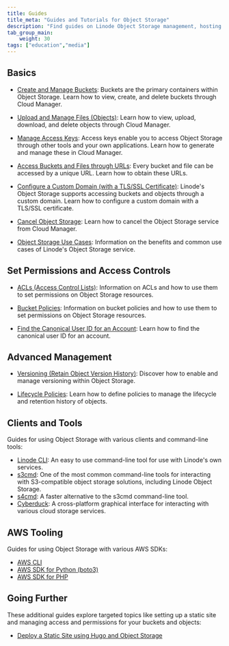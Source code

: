 ```yaml
---
title: Guides
title_meta: "Guides and Tutorials for Object Storage"
description: "Find guides on Linode Object Storage management, hosting a static site on Object Storage, access and permissions, and other related topics."
tab_group_main:
    weight: 30
tags: ["education","media"]
---
```


## Basics

- [Create and Manage Buckets](/docs/products/storage/object-storage/guides/manage-buckets/): Buckets are the primary containers within Object Storage. Learn how to view, create, and delete buckets through Cloud Manager.

- [Upload and Manage Files (Objects)](/docs/products/storage/object-storage/guides/manage-files/): Learn how to view, upload, download, and delete objects through Cloud Manager.

- [Manage Access Keys](/docs/products/storage/object-storage/guides/access-keys/): Access keys enable you to access Object Storage through other tools and your own applications. Learn how to generate and manage these in Cloud Manager.

- [Access Buckets and Files through URLs](/docs/products/storage/object-storage/guides/urls/): Every bucket and file can be accessed by a unique URL. Learn how to obtain these URLs.

- [Configure a Custom Domain (with a TLS/SSL Certificate)](/docs/products/storage/object-storage/guides/custom-domain/): Linode's Object Storage supports accessing buckets and objects through a custom domain. Learn how to configure a custom domain with a TLS/SSL certificate.

- [Cancel Object Storage](/docs/products/storage/object-storage/guides/cancel/): Learn how to cancel the Object Storage service from Cloud Manager.

- [Object Storage Use Cases](/docs/products/storage/object-storage/guides/use-cases/): Information on the benefits and common use cases of Linode's Object Storage service.

## Set Permissions and Access Controls

- [ACLs (Access Control Lists)](/docs/products/storage/object-storage/guides/acls/): Information on ACLs and how to use them to set permissions on Object Storage resources.

- [Bucket Policies](/docs/products/storage/object-storage/guides/bucket-policies/): Information on bucket policies and how to use them to set permissions on Object Storage resources.

- [Find the Canonical User ID for an Account](/docs/products/storage/object-storage/guides/find-canonical-id/): Learn how to find the canonical user ID for an account.

## Advanced Management

- [Versioning (Retain Object Version History)](/docs/products/storage/object-storage/guides/versioning/): Discover how to enable and manage versioning within Object Storage.

- [Lifecycle Policies](/docs/products/storage/object-storage/guides/lifecycle-policies/): Learn how to define policies to manage the lifecycle and retention history of objects.

## Clients and Tools

Guides for using Object Storage with various clients and command-line tools:

- [Linode CLI](/docs/products/storage/object-storage/guides/linode-cli/): An easy to use command-line tool for use with Linode's own services.
- [s3cmd](/docs/products/storage/object-storage/guides/s3cmd/): One of the most common command-line tools for interacting with S3-compatible object storage solutions, including Linode Object Storage.
- [s4cmd](/docs/products/storage/object-storage/guides/s4cmd/): A faster alternative to the s3cmd command-line tool.
- [Cyberduck](/docs/products/storage/object-storage/guides/cyberduck/): A cross-platform graphical interface for interacting with various cloud storage services.

## AWS Tooling

Guides for using Object Storage with various AWS SDKs:

- [AWS CLI](/docs/products/storage/object-storage/guides/aws-cli/)
- [AWS SDK for Python (boto3)](/docs/products/storage/object-storage/guides/aws-sdk-for-python/)
- [AWS SDK for PHP](/docs/products/storage/object-storage/guides/aws-sdk-for-php/)

## Going Further

These additional guides explore targeted topics like setting up a static site and managing access and permissions for your buckets and objects:

- [Deploy a Static Site using Hugo and Object Storage](/docs/guides/host-static-site-object-storage/)